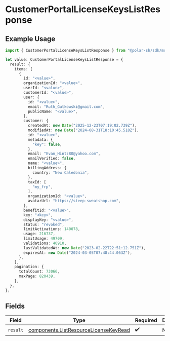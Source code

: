# CustomerPortalLicenseKeysListResponse

## Example Usage

```typescript
import { CustomerPortalLicenseKeysListResponse } from "@polar-sh/sdk/models/operations/customerportallicensekeyslist.js";

let value: CustomerPortalLicenseKeysListResponse = {
  result: {
    items: [
      {
        id: "<value>",
        organizationId: "<value>",
        userId: "<value>",
        customerId: "<value>",
        user: {
          id: "<value>",
          email: "Ruth_Gutkowski@gmail.com",
          publicName: "<value>",
        },
        customer: {
          createdAt: new Date("2025-12-23T07:19:02.739Z"),
          modifiedAt: new Date("2024-08-31T18:10:45.518Z"),
          id: "<value>",
          metadata: {
            "key": false,
          },
          email: "Evan_Hintz80@yahoo.com",
          emailVerified: false,
          name: "<value>",
          billingAddress: {
            country: "New Caledonia",
          },
          taxId: [
            "my_frp",
          ],
          organizationId: "<value>",
          avatarUrl: "https://steep-sweatshop.com",
        },
        benefitId: "<value>",
        key: "<key>",
        displayKey: "<value>",
        status: "revoked",
        limitActivations: 140078,
        usage: 216737,
        limitUsage: 49709,
        validations: 40910,
        lastValidatedAt: new Date("2023-02-22T22:51:12.751Z"),
        expiresAt: new Date("2024-03-05T07:48:44.063Z"),
      },
    ],
    pagination: {
      totalCount: 73066,
      maxPage: 820439,
    },
  },
};
```

## Fields

| Field                                                                                          | Type                                                                                           | Required                                                                                       | Description                                                                                    |
| ---------------------------------------------------------------------------------------------- | ---------------------------------------------------------------------------------------------- | ---------------------------------------------------------------------------------------------- | ---------------------------------------------------------------------------------------------- |
| `result`                                                                                       | [components.ListResourceLicenseKeyRead](../../models/components/listresourcelicensekeyread.md) | :heavy_check_mark:                                                                             | N/A                                                                                            |